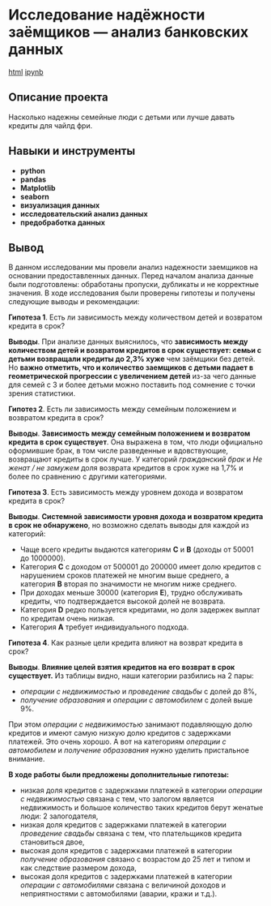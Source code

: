 # Исследование надёжности заёмщиков — анализ банковских данных

[html](https://github.com/TomashA1980/Portfolio_All_Practicum_Projects/blob/main/borrower/borrower.html) [ipynb](https://github.com/TomashA1980/Portfolio_All_Practicum_Projects/blob/main/borrower/borrower.ipynb)

## Описание проекта

Насколько надежны семейные люди с детьми или лучше давать кредиты для чайлд фри.


## Навыки и инструменты

- **python**
- **pandas**
- **Matplotlib**
- **seaborn**
- **визуализация данных**
- **исследовательский анализ данных**
- **предобработка данных**

## Вывод

В данном исследовании мы провели анализ надежности заемщиков на основании предоставленных данных. 
Перед началом анализа данные были подготовлены: обработаны пропуски, дубликаты и не корректные значения.
В ходе исследования были проверены гипотезы и получены следующие выводы и рекомендации:

**Гипотеза 1**. Есть ли зависимость между количеством детей и возвратом кредита в срок?

**Выводы**. При анализе данных выяснилось, что **зависимость между количеством детей и возвратом кредитов в срок существует: семьи с детьми возвращали кредиты до 2,3% хуже** чем заёмщики без детей. Но **важно отметить, что и количество заемщиков с детьми падает в геометрической прогрессии с увеличением детей** из-за чего данные для семей с 3 и более детьми можно поставить под сомнение с точки зрения статистики.

**Гипотез 2**. Есть ли зависимость между семейным положением и возвратом кредита в срок?

**Выводы**. **Зависимость между семейным положением и возвратом кредита в срок существует**. Она выражена в том, что люди официально оформившие брак, в том числе разведенные и вдовствующие, возвращают кредиты в срок лучше. У категорий *гражданский брак* и *Не женат / не замужем* доля возврата кредитов в срок хуже на 1,7% и более по сравнению с другими категориями.

**Гипотеза 3**. Есть зависимость между уровнем дохода и возвратом кредита в срок?

**Выводы**. **Системной зависимости уровня дохода и возвратом кредита в срок не обнаружено**, но возможно сделать выводы для каждой из категорий:
- Чаще всего кредиты выдаются категориям **C** и **B** (доходы от 50001 до 1000000).
- Категория **C** с доходом от 500001 до 200000 имеет долю кредитов с нарушением сроков платежей не многим выше среднего, а категория **B** вторая по значимости не многим ниже среднего.
- При доходах меньше 30000 (категория **E**), трудно обслуживать кредиты, что подтверждается высокой долей не возврата.
- Категория **D** редко пользуется кредитами, но доля задержек выплат по кредитам очень низкая.
- Категория **A** требует индивидуального подхода.

**Гипотеза 4**. Как разные цели кредита влияют на возврат кредита в срок?

**Выводы**. **Влияние целей взятия кредитов на его возврат в срок существует.**
Из таблицы видно, наши категории разбились на 2 пары:
- *операции с недвижимостью* и *проведение свадьбы* с долей до 8%,
- *получение образования* и *операции с автомобилем*  с долей выше 9%.

При этом *операции с недвижимостью* занимают подавляющую долю кредитов и имеют самую низкую долю кредитов с задержками платежей. Это очень хорошо. А вот на категориям *операции с автомобилем* и *получение образования* нужно уделить пристальное внимание.

**В ходе работы были предложены дополнительные гипотезы:**
- низкая доля кредитов с задержками платежей в категории *операции с недвижимостью* связана с тем, что залогом является недвижимость и большое количество таких кредитов берут женатые люди: 2 залогодателя,
- низкая доля кредитов с задержками платежей в категории *проведение свадьбы* связана с тем, что плательщиков кредита становиться двое,
- высокая доля кредитов с задержками платежей в категории *получение образования* связано с возрастом до 25 лет и типом и как следствие размером дохода,
- высокая доля кредитов с задержками платежей в категории *операции с автомобилями* связана с величиной доходов и неприятностями с автомобилями (аварии, кражи и т.д.).
